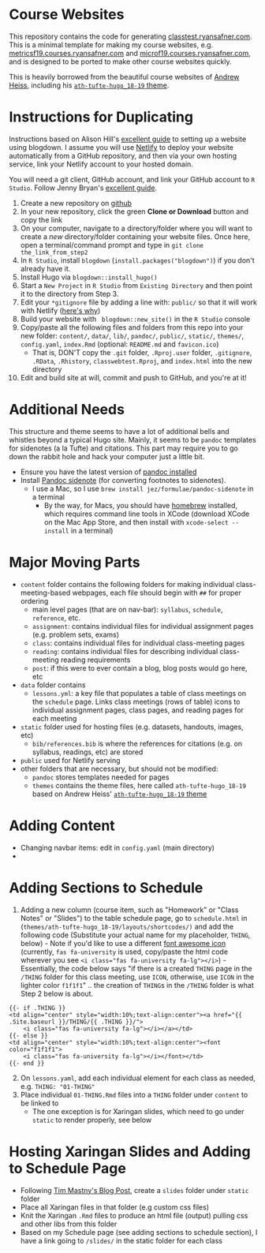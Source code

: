 # Course Websites

This repository contains the code for generating [classtest.ryansafner.com](https://classtest.ryansafner.com/). This is a minimal template for making my course websites, e.g. [metricsf19.courses.ryansafner.com](http://metricsf19.courses.ryansafner.com) and [microf19.courses.ryansafner.com](http://microf19.courses.ryansafner.com), and is designed to be ported to make other course websites quickly.

This is heavily borrowed from the beautiful course websites of [Andrew Heiss](https://andrewheiss.com), including his [`ath-tufte-hugo_18-19` theme](https://github.com/andrewheiss/ath-tufte-hugo_18-19).

# Instructions for Duplicating

Instructions based on Alison Hill's [excellent guide](https://alison.rbind.io/post/2017-06-12-up-and-running-with-blogdown/) to setting up a website using blogdown. I assume you will use [Netlify](http://netlify.com) to deploy your website automatically from a GitHub repository, and then via your own hosting service, link your Netlify account to your hosted domain. 

You will need a git client, GitHub account, and link your GitHub account to `R Studio`. Follow Jenny Bryan's [excellent guide](http://happygitwithr.com). 

1. Create a new repository on [github](http://github.com)
2. In your new repository, click the green **Clone or Download** button and copy the link
3. On your computer, navigate to a directory/folder where you will want to create a *new* directory/folder containing your website files. Once here, open a terminal/command prompt and type in `git clone the_link_from_step2` 
4. In `R Studio`, install `blogdown` (`install.packages("blogdown")`) if you don't already have it. 
5. Install Hugo via `blogdown::install_hugo()`
6. Start a `New Project` in `R Studio` from `Existing Directory` and then point it to the directory from Step 3. 
7. Edit your `*gitignore` file by adding a line with: `public/` so that it will work with Netlify ([here's why](https://bookdown.org/yihui/blogdown/version-control.html))
8. Build your website with ` blogdown::new_site()` in the `R Studio` console
9. Copy/paste all the following files and folders from this repo into your new folder: `content/`, `data/`, `lib/`, `pandoc/`, `public/`, `static/`, `themes/`, `config.yaml`, `index.Rmd` (optional: `README.md` and `favicon.ico`)
    - That is, DON'T copy the `.git` folder, `.Rproj.user` folder, `.gitignore`, `.RData`, `.Rhistory`, `classwebtest.Rproj`, and `index.html` into the new directory
10. Edit and build site at will, commit and push to GitHub, and you're at it! 

# Additional Needs

This structure and theme seems to have a lot of additional bells and whistles beyond a typical Hugo site. Mainly, it seems to be `pandoc` templates for sidenotes (a la Tufte) and citations. This part may require you to go down the rabbit hole and hack your computer just a little bit. 

- Ensure you have the latest version of [pandoc installed](https://pandoc.org/installing.html)
- Install [Pandoc sidenote](https://github.com/jez/pandoc-sidenote) (for converting footnotes to sidenotes).
    - I use a Mac, so I use `brew install jez/formulae/pandoc-sidenote` in a terminal
        - By the way, for Macs, you should have [homebrew](https://docs.brew.sh/Installation) installed, which requires command line tools in XCode (download XCode on the Mac App Store, and then install with `xcode-select --install` in a terminal)

# Major Moving Parts

- `content` folder contains the following folders for making individual class-meeting-based webpages, each file should begin with `##` for proper ordering
    - main level pages (that are on nav-bar): `syllabus`, `schedule`, `reference`, etc. 
    - `assignment`: contains individual files for individual assignment pages (e.g. problem sets, exams)
    - `class`: contains individual files for individual class-meeting pages
    - `reading`: contains individual files for describing individual class-meeting reading requirements
    - `post`: if this were to ever contain a blog, blog posts would go here, etc
- `data` folder contains 
    - `lessons.yml`: a key file that populates a table of class meetings on the `schedule` page. Links class meetings (rows of table) icons to individual assignment pages, class pages, and reading pages for each meeting
- `static` folder used for hosting files (e.g. datasets, handouts, images, etc)
    - `bib/references.bib` is where the references for citations (e.g. on syllabus, readings, etc) are stored
- `public` used for Netlify serving
- other folders that are necessary, but should not be modified:
    - `pandoc` stores templates needed for pages
    - `themes` contains the theme files, here called `ath-tufte-hugo_18-19` based on Andrew Heiss' [`ath-tufte-hugo_18-19` theme](https://github.com/andrewheiss/ath-tufte-hugo_18-19)


# Adding Content

- Changing navbar items: edit in `config.yaml` (main directory)
-

# Adding Sections to Schedule

1. Adding a new column (course item, such as "Homework" or "Class Notes" or "Slides") to the table schedule page, go to `schedule.html` in (`themes/ath-tufte-hugo_18-19/layouts/shortcodes/)` and add the following code (Substitute your actual name for my placeholder, `THING`, below)
        - Note if you'd like to use a different [font awesome icon](https://fontawesome.com/icons?d=gallery) (currently, `fas fa-university` is used, copy/paste the html code wherever you see `<i class="fas fa-university fa-lg"></i>`)
        - Essentially, the code below says "if there is a created `THING` page in the `/THING` folder for this class meeting, use `ICON`, otherwise, use `ICON` in the lighter color `f1f1f1`" .. the creation of `THING`s in the `/THING` folder is what Step 2 below is about. 

```
{{- if .THING }}
<td align="center" style="width:10%;text-align:center"><a href="{{ .Site.baseurl }}/THING/{{ .THING }}/">
    <i class="fas fa-university fa-lg"></i></a></td>
{{- else }}
<td align="center" style="width:10%;text-align:center"><font color="f1f1f1">
    <i class="fas fa-university fa-lg"></i></font></td>
{{- end }}
```

2. On `lessons.yaml`, add each individual element for each class as needed, e.g. `THING: "01-THING"`
3. Place individual `01-THING.Rmd` files into a `THING` folder under `content` to be linked to
    - The one exception is for Xaringan slides, which need to go under `static` to render properly, see below 

# Hosting Xaringan Slides and Adding to Schedule Page

- Following [Tim Mastny's Blog Post](https://timmastny.rbind.io/blog/embed-slides-knitr-blogdown/), create a `slides` folder under `static` folder
- Place all Xaringan files in that folder (e.g custom css files)
- Knit the Xaringan `.Rmd` files to produce an html file (output) pulling css and other libs from this folder
- Based on my Schedule page (see adding sections to schedule section), I have a link going to `/slides/` in the static folder for each class